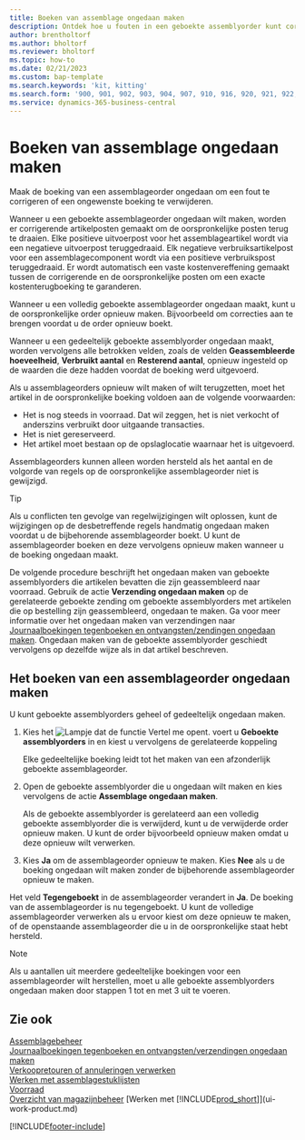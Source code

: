```yaml
---
title: Boeken van assemblage ongedaan maken
description: Ontdek hoe u fouten in een geboekte assemblyorder kunt corrigeren.
author: brentholtorf
ms.author: bholtorf
ms.reviewer: bholtorf
ms.topic: how-to
ms.date: 02/21/2023
ms.custom: bap-template
ms.search.keywords: 'kit, kitting'
ms.search.form: '900, 901, 902, 903, 904, 907, 910, 916, 920, 921, 922, 923, 940, 941, 942, 930, 931, 932, 914, 915, 905'
ms.service: dynamics-365-business-central
---
```

# Boeken van assemblage ongedaan maken

Maak de boeking van een assemblageorder ongedaan om een fout te corrigeren of een ongewenste boeking te verwijderen.

Wanneer u een geboekte assemblageorder ongedaan wilt maken, worden er corrigerende artikelposten gemaakt om de oorspronkelijke posten terug te draaien. Elke positieve uitvoerpost voor het assemblageartikel wordt via een negatieve uitvoerpost teruggedraaid. Elk negatieve verbruiksartikelpost voor een assemblagecomponent wordt via een positieve verbruikspost teruggedraaid. Er wordt automatisch een vaste kostenvereffening gemaakt tussen de corrigerende en de oorspronkelijke posten om een exacte kostenterugboeking te garanderen.  

Wanneer u een volledig geboekte assemblageorder ongedaan maakt, kunt u de oorspronkelijke order opnieuw maken. Bijvoorbeeld om correcties aan te brengen voordat u de order opnieuw boekt.  

Wanneer u een gedeeltelijk geboekte assemblyorder ongedaan maakt, worden vervolgens alle betrokken velden, zoals de velden **Geassembleerde hoeveelheid**, **Verbruikt aantal** en **Resterend aantal**, opnieuw ingesteld op de waarden die deze hadden voordat de boeking werd uitgevoerd.  

Als u assemblageorders opnieuw wilt maken of wilt terugzetten, moet het artikel in de oorspronkelijke boeking voldoen aan de volgende voorwaarden:  

* Het is nog steeds in voorraad. Dat wil zeggen, het is niet verkocht of anderszins verbruikt door uitgaande transacties.  
* Het is niet gereserveerd.  
* Het artikel moet bestaan op de opslaglocatie waarnaar het is uitgevoerd.  

Assemblageorders kunnen alleen worden hersteld als het aantal en de volgorde van regels op de oorspronkelijke assemblageorder niet is gewijzigd.  

> [!TIP]  
> Als u conflicten ten gevolge van regelwijzigingen wilt oplossen, kunt de wijzigingen op de desbetreffende regels handmatig ongedaan maken voordat u de bijbehorende assemblageorder boekt. U kunt de assemblageorder boeken en deze vervolgens opnieuw maken wanneer u de boeking ongedaan maakt.  

De volgende procedure beschrijft het ongedaan maken van geboekte assemblyorders die artikelen bevatten die zijn geassembleerd naar voorraad. Gebruik de actie **Verzending ongedaan maken** op de gerelateerde geboekte zending om geboekte assemblyorders met artikelen die op bestelling zijn geassembleerd, ongedaan te maken. Ga voor meer informatie over het ongedaan maken van verzendingen naar [Journaalboekingen tegenboeken en ontvangsten/zendingen ongedaan maken](finance-how-reverse-journal-posting.md). Ongedaan maken van de geboekte assemblyorder geschiedt vervolgens op dezelfde wijze als in dat artikel beschreven.  

## Het boeken van een assemblageorder ongedaan maken

U kunt geboekte assemblyorders geheel of gedeeltelijk ongedaan maken.

1. Kies het ![Lampje dat de functie Vertel me opent.](media/ui-search/search_small.png "Vertel me wat u wilt doen") voert u **Geboekte assemblyorders** in en kiest u vervolgens de gerelateerde koppeling  

   Elke gedeeltelijke boeking leidt tot het maken van een afzonderlijk geboekte assemblageorder.  
2. Open de geboekte assemblyorder die u ongedaan wilt maken en kies vervolgens de actie **Assemblage ongedaan maken**.  

    Als de geboekte assemblyorder is gerelateerd aan een volledig geboekte assemblyorder die is verwijderd, kunt u de verwijderde order opnieuw maken. U kunt de order bijvoorbeeld opnieuw maken omdat u deze opnieuw wilt verwerken.  
3. Kies **Ja** om de assemblageorder opnieuw te maken. Kies **Nee** als u de boeking ongedaan wilt maken zonder de bijbehorende assemblageorder opnieuw te maken.  

Het veld **Tegengeboekt** in de assemblageorder verandert in **Ja**. De boeking van de assemblageorder is nu tegengeboekt. U kunt de volledige assemblageorder verwerken als u ervoor kiest om deze opnieuw te maken, of de openstaande assemblageorder die u in de oorspronkelijke staat hebt hersteld.  

> [!NOTE]  
> Als u aantallen uit meerdere gedeeltelijke boekingen voor een assemblageorder wilt herstellen, moet u alle geboekte assemblyorders ongedaan maken door stappen 1 tot en met 3 uit te voeren.  

## Zie ook

[Assemblagebeheer](assembly-assemble-items.md)  
[Journaalboekingen tegenboeken en ontvangsten/verzendingen ongedaan maken](finance-how-reverse-journal-posting.md)  
[Verkoopretouren of annuleringen verwerken](sales-how-process-sales-returns-cancellations.md)  
[Werken met assemblagestuklijsten](assembly-how-work-assembly-boms.md)  
[Voorraad](inventory-manage-inventory.md)  
[Overzicht van magazijnbeheer](design-details-warehouse-management.md)
[Werken met [!INCLUDE[prod_short](includes/prod_short.md)]](ui-work-product.md)


[!INCLUDE[footer-include](includes/footer-banner.md)]